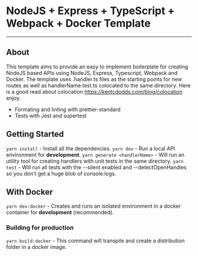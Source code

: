 # NodeJS + Express + TypeScript + Webpack + Docker Template

---

## About

This template aims to provide an easy to implement boilerplate for creating NodeJS based APIs using NodeJS, Express, Typescript, Webpack and Docker. The template uses .handler.ts files as the starting points for new routes as well as handlerName.test.ts colocated to the same directory. Here is a good read about colocation https://kentcdodds.com/blog/colocation enjoy.

- Formating and linting with prettier-standard
- Tests with Jest and supertest

## Getting Started

`yarn install` - Install all the dependencies.
`yarn dev` - Run a local API environment for **development**.
`yarn generate <handlerName>` - Will run an utility tool for creating handlers with unit tests in the same directory.
`yarn test` - Will run all tests with the --silent enabled and --detectOpenHandles so you don't get a huge blob of console.logs.

## With Docker

`yarn dev:docker` - Creates and runs an isolated environment in a docker container for **development** (recommended).

### Building for production

`yarn build:docker` - This command will transpile and create a distribution folder in a docker image.
